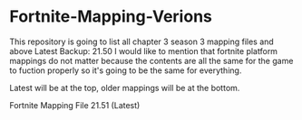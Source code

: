 # Fortnite-Mapping-Verions
This repository is going to list all chapter 3 season 3 mapping files and above
Latest Backup: 21.50
I would like to mention that fortnite platform mappings do not matter because
the contents are all the same for the game to fuction properly so it's going
to be the same for everything.

Latest will be at the top, older mappings will be at the bottom.

Fortnite Mapping File 21.51 (Latest)

